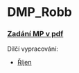 # DMP_Robb

### [Zadání MP v pdf](Robb_Zadání_MP.pdf)

Dílčí vypracování:

 + [Říjen](Dílčí_vypracování/Říjen.pdf)
